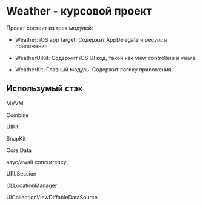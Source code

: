#  Weather - курсовой проект


Проект состоит из трех модулей:
- Weather: iOS app target. Содержит AppDelegate и ресурсы приложения.

- WeatherUIKit: Содержит iOS UI код, такой как view controllers и views.

- WeatherKit: Главный модуль. Содержит логику приложения.

## Использумый стэк

MVVM

Combine

UIKit

SnapKit

Core Data

asyc/await concurrency

URLSession

CLLocationManager

UICollectionViewDiffableDataSource

